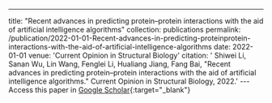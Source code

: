 ---
title: "Recent advances in predicting protein–protein interactions with the aid of artificial intelligence algorithms"
collection: publications
permalink: /publication/2022-01-01-Recent-advances-in-predicting-proteinprotein-interactions-with-the-aid-of-artificial-intelligence-algorithms
date: 2022-01-01
venue: 'Current Opinion in Structural Biology'
citation: ' Shiwei Li,  Sanan Wu,  Lin Wang,  Fenglei Li,  Hualiang Jiang,  Fang Bai, &quot;Recent advances in predicting protein–protein interactions with the aid of artificial intelligence algorithms.&quot; Current Opinion in Structural Biology, 2022.'
---Access this paper in [Google Scholar](https://scholar.google.com/scholar?q=Recent+advances+in+predicting+protein–protein+interactions+with+the+aid+of+artificial+intelligence+algorithms){:target="_blank"}